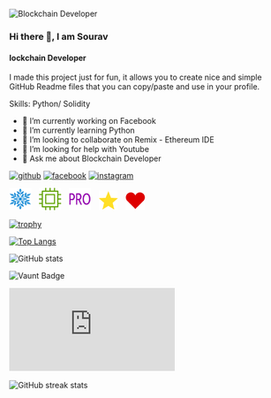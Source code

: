 ![Blockchain Developer](https://scontent.fdac14-1.fna.fbcdn.net/v/t39.30808-6/313433379_1363808727779582_7432626601483796681_n.jpg?_nc_cat=109&ccb=1-7&_nc_sid=5f2048&_nc_eui2=AeE54Jg-k_gdr_GaiSyNBjNmqqMJkXoqe2iqowmReip7aMgb3sqSLlYR5sm8TilYnebhULXDvqT285SsjmBTh8yJ&_nc_ohc=u_NTLeq9NsIQ7kNvgGGvF_Z&_nc_ht=scontent.fdac14-1.fna&oh=00_AfAyqVjSBt-v2bBqjBq_s5juO1bWF5NfkBrcUawEiNq09g&oe=663375F0)

### Hi there 👋, I am Sourav
#### lockchain Developer


I made this project just for fun, it allows you to create nice and simple GitHub Readme files that you can copy/paste and use in your profile.

Skills: Python/ Solidity

- 🔭 I’m currently working on Facebook  
- 🌱 I’m currently learning Python  
- 👯 I’m looking to collaborate on Remix - Ethereum IDE 
- 🤔 I’m looking for help with Youtube  
- 💬 Ask me about Blockchain  Developer 


[<img src='https://cdn.jsdelivr.net/npm/simple-icons@3.0.1/icons/github.svg' alt='github' height='40'>](https://github.com/https://github.com/sr-sourav-roy/sr-sourav-roy/edit/main/README.md)  [<img src='https://cdn.jsdelivr.net/npm/simple-icons@3.0.1/icons/facebook.svg' alt='facebook' height='40'>](https://www.facebook.com/https://www.facebook.com/sor.rintu)  [<img src='https://cdn.jsdelivr.net/npm/simple-icons@3.0.1/icons/instagram.svg' alt='instagram' height='40'>](https://www.instagram.com/https://www.facebook.com/sor.rintu/)  

<a href='https://archiveprogram.github.com/'><img src='https://raw.githubusercontent.com/acervenky/animated-github-badges/master/assets/acbadge.gif' width='40' height='40'></a> <a href='https://docs.github.com/en/developers'><img src='https://raw.githubusercontent.com/acervenky/animated-github-badges/master/assets/devbadge.gif' width='40' height='40'></a> <a href='https://github.com/pricing'><img src='https://raw.githubusercontent.com/acervenky/animated-github-badges/master/assets/pro.gif' width='40' height='40'></a> <a href='https://stars.github.com/'><img src='https://raw.githubusercontent.com/acervenky/animated-github-badges/master/assets/starbadge.gif' width='35' height='35'></a> <a href='https://docs.github.com/en/github/supporting-the-open-source-community-with-github-sponsors'><img src='https://raw.githubusercontent.com/acervenky/animated-github-badges/master/assets/sponsorbadge.gif' width='35' height='35'></a> 

[![trophy](https://github-profile-trophy.vercel.app/?username=https://github.com/sr-sourav-roy/sr-sourav-roy/edit/main/README.md)](https://github.com/ryo-ma/github-profile-trophy)

[![Top Langs](https://github-readme-stats.vercel.app/api/top-langs/?username=https://github.com/sr-sourav-roy/sr-sourav-roy/edit/main/README.md)](https://github.com/anuraghazra/github-readme-stats)

![GitHub stats](https://github-readme-stats.vercel.app/api?username=https://github.com/sr-sourav-roy/sr-sourav-roy/edit/main/README.md&show_icons=true&count_private=true)  

![Vaunt Badge](https://api.vaunt.dev/v1/github/entities/https://github.com/sr-sourav-roy/sr-sourav-roy/edit/main/README.md/contributions?format=svg&private=true)  

![GitHub metrics](https://metrics.lecoq.io/https://github.com/sr-sourav-roy/sr-sourav-roy/edit/main/README.md)  

![GitHub streak stats](https://streak-stats.demolab.com/?user=https://github.com/sr-sourav-roy/sr-sourav-roy/edit/main/README.md)  

